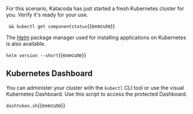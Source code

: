 For this scenario, Katacoda has just started a fresh Kubernetes cluster for you. Verify it's ready for your use.

` && kubectl get componentstatus`{{execute}}

The [Helm](https://helm.sh/) package manager used for installing applications on Kubernetes is also available.

`helm version --short`{{execute}}

## Kubernetes Dashboard ##

You can administer your cluster with the `kubectl` CLI tool or use the visual Kubernetes Dashboard. Use this script to access the protected Dashboard.

`dashtoken.sh`{{execute}}